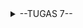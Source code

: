 <details>
<summary>--TUGAS 7--</summary>

| *Jelaskan apa yang dimaksud dengan stateless widget dan stateful widget, dan jelaskan perbedaan dari keduanya.* |

* Widget stateless adalah jenis widget di Flutter yang tidak memiliki status (state) yang dapat berubah selama siklus hidupnya. Ini berarti bahwa ketika widget tersebut dibuat, tampilan dan perilakunya tetap sama sampai widget tersebut dihapus atau diganti dengan yang lain. Widget ini ideal digunakan untuk komponen UI yang tidak memerlukan pembaruan dinamis atau interaksi dari pengguna.

* Widget stateful adalah jenis widget di Flutter yang memiliki status (state) yang dapat berubah selama siklus hidupnya. Berbeda dengan widget stateless, widget stateful dapat menyimpan informasi yang dapat diubah sebagai respons terhadap interaksi pengguna atau perubahan dalam data. Ini membuat widget stateful sangat berguna untuk komponen UI yang memerlukan pembaruan dinamis, seperti formulir, animasi, atau elemen interaktif lainnya.

| *Sebutkan widget apa saja yang kamu gunakan pada proyek ini dan jelaskan fungsinya* |

* pada kode saya yang sekarang, saya masih menggunakan StateLess Widget saja yang antara lain berfungsi untuk

     1. Definisi Kelas dan Inisialisasi Data
Kelas MyHomePage adalah StatelessWidget yang mendeskripsikan halaman utama aplikasi.
Menggunakan variabel final untuk menyimpan data yang tidak akan berubah, seperti NPM, nama, dan kelas, menjadikan kelas ini mudah untuk dipahami dan digunakan.
    2. Membangun Antarmuka Pengguna
Metode build: Digunakan untuk membangun antarmuka pengguna. Metode ini akan dipanggil setiap kali widget ini dirender.
Scaffold: Memberikan struktur dasar untuk aplikasi, seperti app bar dan body.
    3. Pengorganisasian Widget
Menggunakan Column dan Row untuk menyusun widget secara vertikal dan horizontal, meningkatkan keterbacaan dan manajemen tata letak.
Kelas InfoCard dan ItemCard yang juga merupakan widget stateless, membantu menjaga kode tetap modular dan terorganisir.
    4. Reusability dan Modularitas
Modularisasi: Dengan memisahkan informasi ke dalam InfoCard, Anda dapat mengubah cara informasi ditampilkan tanpa mempengaruhi keseluruhan halaman.
Reusability: Widget ini dapat digunakan di berbagai tempat dalam aplikasi tanpa penulisan ulang kode, yang menghemat waktu dan usaha.
    5. Kinerja yang Lebih Baik
Karena widget stateless tidak menyimpan status, Flutter dapat mengoptimalkan rendering, hanya membangun ulang widget saat diperlukan.
Rendering Efisien: Jika data tidak berubah, widget tidak perlu dirender ulang, meningkatkan responsivitas aplikasi.
    6. Konsistensi UI
Menggunakan widget stateless untuk menampilkan data tetap (seperti NPM, nama, dan kelas) memastikan bahwa tampilan antarmuka selalu konsisten setiap kali widget ini dirender.

*Apa fungsi dari setState()? Jelaskan variabel apa saja yang dapat terdampak dengan fungsi tersebut.*

* fungsi setState() digunakan untuk memberi tahu Flutter bahwa ada perubahan yang perlu dilakukan pada UI ketika pengguna menekan card yang terkait dengan item, yang berfungsi sebagai tombol interaktif. Jika ada variabel dalam kelas State yang menyimpan informasi tentang status aplikasi (seperti jumlah klik atau informasi yang berkaitan dengan item yang sedang dipilih), maka variabel tersebut akan terpengaruh dan UI akan diperbarui untuk mencerminkan status terbaru setiap kali setState() dipanggil. Penggunaan setState() menjamin bahwa UI selalu sinkron dengan status terkini dari aplikasi. Dalam kode saya belum ada variabel yang terdampak

| *Jelaskan perbedaan antara const dengan final* |

* **Perbedaan antara `final` dan `const` dalam Dart** terletak pada cara penugasan dan sifat imutabilitasnya. `final` berarti bahwa sebuah variabel hanya dapat diinisialisasi sekali; setelah diberikan nilai, nilai tersebut tidak dapat diubah. Ini memungkinkan variabel `final` untuk diisi dengan data yang diketahui pada waktu runtime, seperti hasil dari pemanggilan fungsi atau nilai yang diperoleh dari database.

* Sementara itu, `const` digunakan untuk mendefinisikan nilai yang sepenuhnya dapat dihitung pada waktu kompilasi. `const` tidak hanya mengikat variabel tetapi juga nilai yang diwakilinya. Jika nilai diketahui pada waktu kompilasi, menggunakan `const` lebih disarankan daripada `final`, terutama dalam konteks yang membutuhkan imutabilitas dan efisiensi memori, seperti saat membuat koleksi atau objek tertentu.

| *Jelaskan bagaimana cara kamu mengimplementasikan checklist-checklist di atas* |

* Membuat sebuah program Flutter baru dengan tema E-Commerce yang sesuai dengan tugas-tugas sebelumnya

    pertama-tama saya membuat sebuah proyek baru menggunakan flutter create untuk membuat projek flutter baru. Setelah itu saya membuat file dart baru yang bernama menu.dart untuk tampilan homepage saya. Disitu saya membuat class MyHomepage yang berisi final string nama,npm,dan juga kelas. Dan juga saya membuat class InfoCard untuk menampilkan informasi tersebut.

* Membuat tiga tombol sederhana dengan ikon dan teks 

    Dalam kode saya, tiga tombol yang ditampilkan dalam tampilan antarmuka pengguna dibuat dengan menggunakan widget GridView yang menampilkan koleksi ItemCard, di mana setiap ItemCard mewakili sebuah tombol interaktif. Proses pembuatan tombol dimulai dengan mendefinisikan daftar items, yang berisi objek ItemHomepage dengan nama dan ikon untuk setiap tombol. Saat GridView.count dirender, setiap objek dalam daftar items diiterasi dengan menggunakan metode map, yang memanggil konstruktor ItemCard untuk setiap item, menciptakan widget tombol dengan latar belakang berwarna yang berbeda berdasarkan nama item (seperti biru untuk "Lihat Daftar Produk", hijau untuk "Tambah Produk", dan merah untuk "Logout"). Setiap tombol juga memiliki fungsi yang diikat pada event onTap, yang menggunakan ScaffoldMessenger untuk menampilkan Snackbar yang memberikan umpan balik kepada pengguna saat tombol ditekan.

* Mengimplementasikan warna-warna yang berbeda untuk setiap tombol (Lihat Daftar Produk, Tambah Produk, dan Logout)

    Dalam kode saya, implementasi warna-warna yang berbeda untuk setiap tombol ("Lihat Daftar Produk", "Tambah Produk", dan "Logout") dilakukan dengan menggunakan metode `getBackgroundColor()` di dalam kelas `ItemCard`. Metode ini mengambil nama item dari objek `ItemHomepage` dan menggunakan pernyataan `switch` untuk menentukan warna latar belakang yang sesuai berdasarkan nama item. Misalnya, jika nama item adalah "Lihat Daftar Produk", warna yang dikembalikan adalah biru; jika nama item adalah "Tambah Produk", warna yang dikembalikan adalah hijau; dan jika nama item adalah "Logout", warna yang dikembalikan adalah merah. Dengan demikian, setiap tombol yang ditampilkan dalam grid mendapatkan warna latar belakang yang sesuai saat di-render, memberikan visual yang jelas dan berbeda untuk setiap fungsi tombol.

* Memunculkan Snackbar

    Dalam kode saya, Snackbar dengan tulisan yang berbeda-beda muncul sebagai respons terhadap interaksi pengguna dengan tombol-tombol yang ada di dalam `ItemCard`. Setiap `ItemCard` dilengkapi dengan event `onTap`, di mana ketika tombol ditekan, metode `ScaffoldMessenger.of(context)` dipanggil untuk menampilkan Snackbar. Pesan yang ditampilkan dalam Snackbar disesuaikan dengan nama item yang sedang ditekan, yang diambil dari objek `ItemHomepage`. Dalam fungsi `onTap`, saya menggunakan interpolasi string untuk mencetak pesan seperti "Kamu telah menekan tombol Lihat Daftar Produk!" atau "Kamu telah menekan tombol Tambah Produk!" sesuai dengan nama item yang terkait, sehingga memberikan umpan balik yang spesifik dan informatif kepada pengguna tentang tombol mana yang telah mereka pilih. Dengan pendekatan ini, setiap tombol memberikan informasi yang unik dan relevan ketika diinteraksi.
</details>